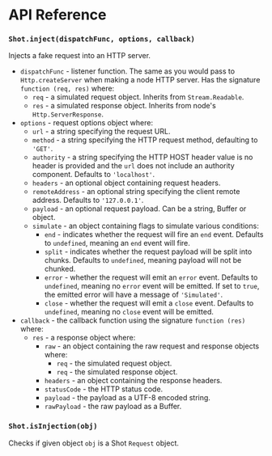 # API Reference

### `Shot.inject(dispatchFunc, options, callback)`

Injects a fake request into an HTTP server.

- `dispatchFunc` - listener function. The same as you would pass to `Http.createServer` when making a node HTTP server. Has the signature `function (req, res)` where:
    - `req` - a simulated request object. Inherits from `Stream.Readable`.
    - `res` - a simulated response object. Inherits from node's `Http.ServerResponse`.
- `options` - request options object where:
  - `url` - a string specifying the request URL.
  - `method` - a string specifying the HTTP request method, defaulting to `'GET'`.
  - `authority` - a string specifying the HTTP HOST header value is no header is provided and the `url`
    does not include an authority component. Defaults to `'localhost'`.
  - `headers` - an optional object containing request headers.
  - `remoteAddress` - an optional string specifying the client remote address. Defaults to `'127.0.0.1'`.
  - `payload` - an optional request payload. Can be a string, Buffer or object.
  - `simulate` - an object containing flags to simulate various conditions:
    - `end` - indicates whether the request will fire an `end` event. Defaults to `undefined`, meaning an `end` event will fire.
    - `split` - indicates whether the request payload will be split into chunks. Defaults to `undefined`, meaning payload will not be chunked.
    - `error` - whether the request will emit an `error` event. Defaults to `undefined`, meaning no `error` event will be emitted. If set to `true`, the emitted error will have a message of `'Simulated'`.
    - `close` - whether the request will emit a `close` event. Defaults to `undefined`, meaning no `close` event will be emitted.
- `callback` - the callback function using the signature `function (res)` where:
  - `res` - a response object where:
    - `raw` - an object containing the raw request and response objects where:
      - `req` - the simulated request object.
      - `req` - the simulated response object.
    - `headers` - an object containing the response headers.
    - `statusCode` - the HTTP status code.
    - `payload` - the payload as a UTF-8 encoded string.
    - `rawPayload` - the raw payload as a Buffer.

### `Shot.isInjection(obj)`

Checks if given object `obj` is a Shot `Request` object.
